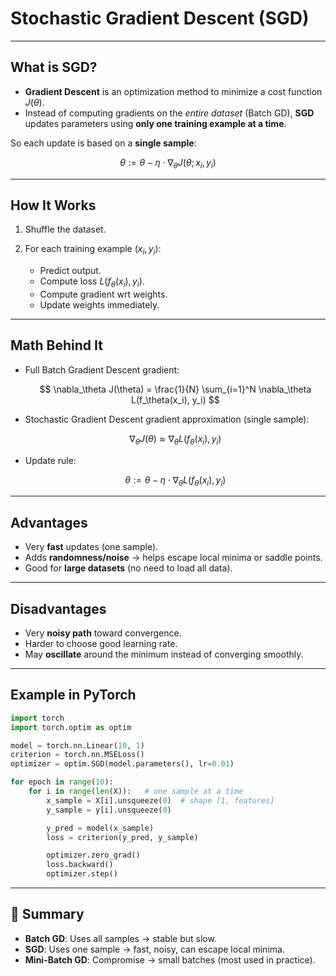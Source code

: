 # **Stochastic Gradient Descent (SGD)** 

---

## What is SGD?

* **Gradient Descent** is an optimization method to minimize a cost function $J(\theta)$.
* Instead of computing gradients on the *entire dataset* (Batch GD), **SGD** updates parameters using **only one training example at a time**.

So each update is based on a **single sample**:

$$
\theta := \theta - \eta \cdot \nabla_\theta J(\theta; x_i, y_i)
$$

---

## How It Works

1. Shuffle the dataset.
2. For each training example $(x_i, y_i)$:

   * Predict output.
   * Compute loss $L(f_\theta(x_i), y_i)$.
   * Compute gradient wrt weights.
   * Update weights immediately.

---

## Math Behind It

* Full Batch Gradient Descent gradient:

  $$
  \nabla_\theta J(\theta) = \frac{1}{N} \sum_{i=1}^N \nabla_\theta L(f_\theta(x_i), y_i)
  $$

* Stochastic Gradient Descent gradient approximation (single sample):

  $$
  \nabla_\theta J(\theta) \approx \nabla_\theta L(f_\theta(x_i), y_i)
  $$

* Update rule:

  $$
  \theta := \theta - \eta \cdot \nabla_\theta L(f_\theta(x_i), y_i)
  $$

---

## Advantages

* Very **fast** updates (one sample).
* Adds **randomness/noise** → helps escape local minima or saddle points.
* Good for **large datasets** (no need to load all data).

---

## Disadvantages

* Very **noisy path** toward convergence.
* Harder to choose good learning rate.
* May **oscillate** around the minimum instead of converging smoothly.

---

## Example in PyTorch

```python
import torch
import torch.optim as optim

model = torch.nn.Linear(10, 1)
criterion = torch.nn.MSELoss()
optimizer = optim.SGD(model.parameters(), lr=0.01)

for epoch in range(10):
    for i in range(len(X)):   # one sample at a time
        x_sample = X[i].unsqueeze(0)  # shape [1, features]
        y_sample = y[i].unsqueeze(0)

        y_pred = model(x_sample)
        loss = criterion(y_pred, y_sample)

        optimizer.zero_grad()
        loss.backward()
        optimizer.step()
```

---

## 🚦 Summary

* **Batch GD**: Uses all samples → stable but slow.
* **SGD**: Uses one sample → fast, noisy, can escape local minima.
* **Mini-Batch GD**: Compromise → small batches (most used in practice).

